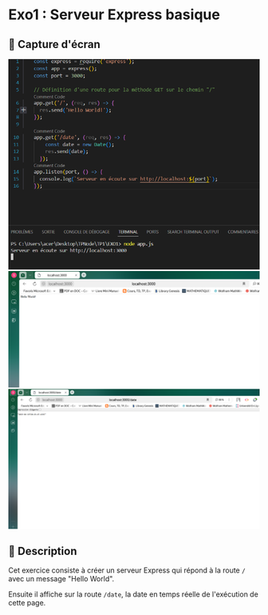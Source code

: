 # Exo1 : Serveur Express basique

## 📸 Capture d'écran  
![commande d'execution](../../capture/TP1/EXO1/exo1_execution.png)  
![Affichage de sur la route principale HelloWorld](../../capture/TP1/EXO1/hello_world.png)  
![Affichage de la date actuelle sur la route /date](../../capture/TP1/EXO1/date.png)  


## 📝 Description  
Cet exercice consiste à créer un serveur Express qui répond à la route `/` avec un message "Hello World".  

Ensuite il affiche sur la route `/date`, la date en temps réelle de l'exécution de cette page.  


